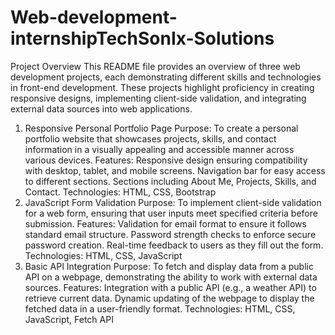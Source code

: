# Web-development-internshipTechSonIx-Solutions
Project Overview
This README file provides an overview of three web development projects, each demonstrating different skills and technologies in front-end development. These projects highlight proficiency in creating responsive designs, implementing client-side validation, and integrating external data sources into web applications.

1. Responsive Personal Portfolio Page
Purpose:
To create a personal portfolio website that showcases projects, skills, and contact information in a visually appealing and accessible manner across various devices.
Features:
Responsive design ensuring compatibility with desktop, tablet, and mobile screens.
Navigation bar for easy access to different sections.
Sections including About Me, Projects, Skills, and Contact.
Technologies:
HTML, CSS, Bootstrap
2. JavaScript Form Validation
Purpose:
To implement client-side validation for a web form, ensuring that user inputs meet specified criteria before submission.
Features:
Validation for email format to ensure it follows standard email structure.
Password strength checks to enforce secure password creation.
Real-time feedback to users as they fill out the form.
Technologies:
HTML, CSS, JavaScript
3. Basic API Integration
Purpose:
To fetch and display data from a public API on a webpage, demonstrating the ability to work with external data sources.
Features:
Integration with a public API (e.g., a weather API) to retrieve current data.
Dynamic updating of the webpage to display the fetched data in a user-friendly format.
Technologies:
HTML, CSS, JavaScript, Fetch API
